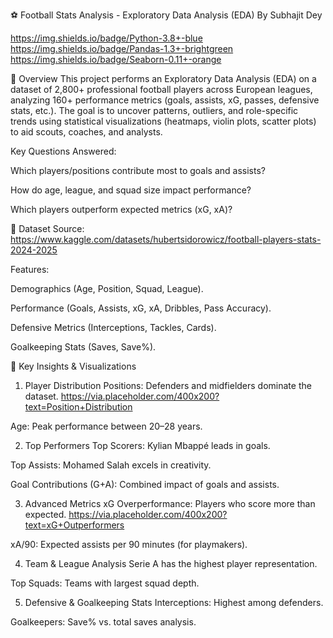 ⚽ Football Stats Analysis - Exploratory Data Analysis (EDA)
By Subhajit Dey

https://img.shields.io/badge/Python-3.8+-blue https://img.shields.io/badge/Pandas-1.3+-brightgreen https://img.shields.io/badge/Seaborn-0.11+-orange

📌 Overview
This project performs an Exploratory Data Analysis (EDA) on a dataset of 2,800+ professional football players across European leagues, analyzing 160+ performance metrics (goals, assists, xG, passes, defensive stats, etc.). The goal is to uncover patterns, outliers, and role-specific trends using statistical visualizations (heatmaps, violin plots, scatter plots) to aid scouts, coaches, and analysts.

Key Questions Answered:

Which players/positions contribute most to goals and assists?

How do age, league, and squad size impact performance?

Which players outperform expected metrics (xG, xA)?

📂 Dataset
Source: https://www.kaggle.com/datasets/hubertsidorowicz/football-players-stats-2024-2025

Features:

Demographics (Age, Position, Squad, League).

Performance (Goals, Assists, xG, xA, Dribbles, Pass Accuracy).

Defensive Metrics (Interceptions, Tackles, Cards).

Goalkeeping Stats (Saves, Save%).

🚀 Key Insights & Visualizations
1. Player Distribution
Positions: Defenders and midfielders dominate the dataset.
https://via.placeholder.com/400x200?text=Position+Distribution

Age: Peak performance between 20–28 years.

2. Top Performers
Top Scorers: Kylian Mbappé leads in goals.

Top Assists: Mohamed Salah excels in creativity.

Goal Contributions (G+A): Combined impact of goals and assists.

3. Advanced Metrics
xG Overperformance: Players who score more than expected.
https://via.placeholder.com/400x200?text=xG+Outperformers

xA/90: Expected assists per 90 minutes (for playmakers).

4. Team & League Analysis
Serie A has the highest player representation.

Top Squads: Teams with largest squad depth.

5. Defensive & Goalkeeping Stats
Interceptions: Highest among defenders.

Goalkeepers: Save% vs. total saves analysis.
